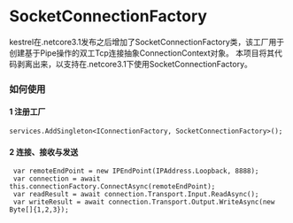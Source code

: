 # SocketConnectionFactory
kestrel在.netcore3.1发布之后增加了SocketConnectionFactory类，该工厂用于创建基于Pipe操作的双工Tcp连接抽象ConnectionContext对象。
本项目将其代码剥离出来，以支持在.netcore3.1下使用SocketConnectionFactory。

### 如何使用
#### 1 注册工厂
```
services.AddSingleton<IConnectionFactory, SocketConnectionFactory>();
```

#### 2 连接、接收与发送
```
 var remoteEndPoint = new IPEndPoint(IPAddress.Loopback, 8888);
 var connection = await this.connectionFactory.ConnectAsync(remoteEndPoint);
 var readResult = await connection.Transport.Input.ReadAsync();
 var writeResult = await connection.Transport.Output.WriteAsync(new Byte[]{1,2,3});
```

